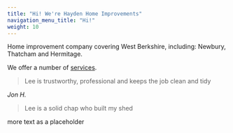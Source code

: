 ```yaml
---
title: "Hi! We're Hayden Home Improvements"
navigation_menu_title: "Hi!"
weight: 10
---
```


Home improvement company covering West Berkshire, including: Newbury, Thatcham and Hermitage. 

We offer a number of [services](services).

> Lee is trustworthy, professional and keeps the job clean and tidy

<i>Jon H.</i>

> Lee is a solid chap who built my shed

more text as a placeholder
